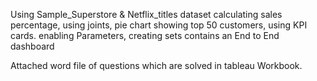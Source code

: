 Using Sample_Superstore & Netflix_titles dataset
calculating sales percentage, using joints, pie chart showing top 50 customers, using KPI cards.
enabling Parameters, creating sets 
contains an End to End dashboard 

Attached word file of questions which are solved in tableau Workbook. 

